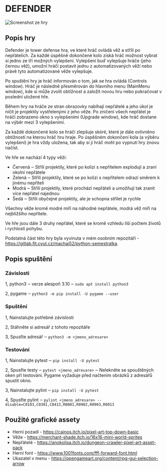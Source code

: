 # DEFENDER

![Screenshot ze hry](./media/game_gif.GIF)

## Popis hry

Defender je tower defense hra, ve které hráč ovládá věž a střílí po nepřátelích. Za každé úspěšně dokončené kolo získá hráč možnost vybrat si jedno ze tří možných vylepšení. Vylepšení buď vylepšuje hráče (jeho černou věž), umožní hráči postavit jednu z automatizovaných věží nebo právě tyto automatizované věže vylepšuje.

Po spuštění hry je hráč informován o tom, jak se hra ovládá (Controls window). Hráč je následně přesměrován do hlavního menu (MainMenu window), kde si může zvolit obtížnost a založit novou hru nebo pokračovat v poslední uložené hře.

Během hry na hráče ze stran obrazovky nabíhají nepřátelé a jeho úkol je ničit je projektily vystřelenými z jeho věže. Po zničení všech nepřátel je hráči zobrazeno okno s vylepšeními (Upgrade window), kde hráč dostane na výběr mezi 3 vylepšeními.

Za každé dokončené kolo se hráči zlepšuje skóré, které je dále ovlivněno obtížností na kterou hráč hru hraje. Po úspěšném dokončení kola (a výběru vylepšení) je hra vždy uložena, tak aby si ji hráč mohl po vypnutí hry znovu načíst.

Ve hře se nachází 4 typy věži:

- Červená ‒ Střílí projektily, které po kolizi s nepřítelem explodují a zraní okolní nepřátele
- Zelená ‒ Střílí projektily, které se po kolizi s nepřítelem odrazí směrem k jinému nepříteli
- Modrá ‒ Střílí projektily, které prochází nepřáteli a umožňují tak zranit více nepřátel najednou
- Šedá ‒ Střílí obyčejné projektily, ale je schopna střílet je rychle

Všechny věže kromě modré míří na náhodné nepřátele, modrá věž míří na nejbližšího nepřítele.

Ve hře jsou dále 3 druhy nepřátel, které se kromě vzhledu liší počtem životů i rychlostí pohybu.

Podstatná část této hry byla vyvinuta v mém osobním repozitáři - https://gitlab.fit.cvut.cz/machaj52/python-semestralka.

## Popis spuštění

### Závislosti

1, python3 ‒ verze alespoň 3.10 ‒ `sudo apt install python3`

2, pygame ‒ `python3 -m pip install -U pygame --user`

### Spuštění

1, Nainstalujte potřebné závislosti

2, Stáhněte si adresář z tohoto repozitáře 

3, Spusťte adresář ‒ `python3 -m <jmeno_adresare>`

### Testování

1, Nainstalujte pytest ‒ `pip install -U pytest`

2, Spusťte testy ‒ `pytest <jmeno_adresare>` ‒ Nelekněte se spouštěných oken při testování. Pygame vyžaduje před načtením obrázků z adresářů spustit okno.

3, Nainstalujte pylint ‒ `pip install -U pytest`

4, Spusťte pylint ‒ `pylint <jmeno_adresare> --disable=C0103,C0301,C0413,R0801,R0902,R0903,R0913`

## Použité grafické assety

- Herní pozadí - https://cainos.itch.io/pixel-art-top-down-basic
- Věže - https://merchant-shade.itch.io/16x16-mini-world-sprites
- Nepřátelé - https://anokolisa.itch.io/dungeon-crawler-pixel-art-asset-pack
- Herní font - https://www.1001fonts.com/fff-forward-font.html
- Ukazatel v menu - https://opengameart.org/content/rpg-gui-selection-arrow
